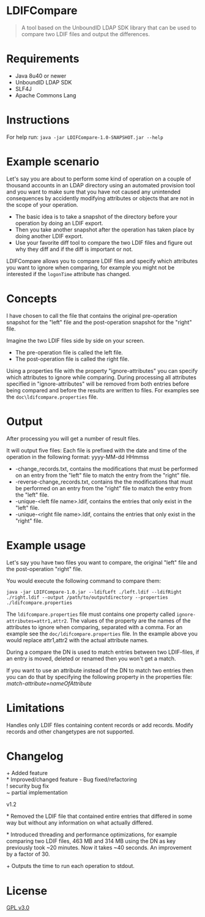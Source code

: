 # LDIFCompare

> A tool based on the UnboundID LDAP SDK library that can be used to compare two LDIF files and output the differences.

# Requirements

- Java 8u40 or newer
- UnboundID LDAP SDK
- SLF4J
- Apache Commons Lang

# Instructions

For help run:
`java -jar LDIFCompare-1.0-SNAPSHOT.jar --help`

# Example scenario

Let's say you are about to perform some kind of operation on a couple of thousand 
accounts in an LDAP directory using an automated provision tool and you want to make
sure that you have not caused any unintended consequences by accidently modifying
attributes or objects that are not in the scope of your operation.

- The basic idea is to take a snapshot of the directory before your operation by doing an LDIF export.
- Then you take another snapshot after the operation has taken place by doing another LDIF export.
- Use your favorite diff tool to compare the two LDIF files and figure out why they diff and if the diff is important or not.

LDIFCompare allows you to compare LDIF files and specify which attributes you 
want to ignore when comparing, for example you might not be interested if the 
`logonTime` attribute has changed.

# Concepts

I have chosen to call the file that contains the original pre-operation snapshot for the "left" file and the post-operation snapshot for the "right" file.

Imagine the two LDIF files side by side on your screen.
- The pre-operation file is called the left file.
- The post-operation file is called the right file.

Using a properties file with the property "ignore-attributes" you can specify which attributes to ignore while comparing.
During processing all attributes specified in "ignore-attributes" will be removed from both entries before being compared and before the results are written to files.
For examples see the `doc\ldifcompare.properties` file.

# Output

After processing you will get a number of result files.

It will output five files:
Each file is prefixed with the date and time of the operation in the following format:
yyyy-MM-dd HHmmss

- -change_records.txt, contains the modifications that must be performed on an entry from the "left" file to match the entry from the "right" file.
- -reverse-change_records.txt, contains the the modifications that must be performed on an entry from the "right" file to match the entry from the "left" file.
- -unique-\<left file name>.ldif, contains the entries that only exist in the "left" file.
- -unique-\<right file name>.ldif, contains the entries that only exist in the "right" file. 

# Example usage

Let's say you have two files you want to compare, the original "left" file and the post-operation "right" file.

You would execute the following command to compare them:

`java -jar LDIFCompare-1.0.jar --ldifLeft ./left.ldif --ldifRight ./right.ldif --output /path/to/outputdirectory --properties ./ldifcompare.properties`

The `ldifcompare.properties` file must contains one property called `ignore-attributes=attr1,attr2`.
The values of the property are the names of the attributes to ignore when comparing, separated with a comma.
For an example see the `doc/ldifcompare.properties` file.
In the example above you would replace attr1,attr2 with the actual attribute names.

During a compare the DN is used to match entries between two LDIF-files, if an entry is moved, deleted or renamed then you won't get a match.

If you want to use an attribute instead of the DN to match two entries then you can do that by specifying the following property in the properties file:
*match-attribute=nameOfAttribute*

# Limitations

Handles only LDIF files containing content records or add records. Modify records and other changetypes are not supported.

# Changelog

 \+ Added feature            
 \* Improved/changed feature 
 \- Bug fixed/refactoring    
 ! security bug fix         
 ~ partial implementation   

v1.2

\* Removed the LDIF file that contained entire entries that differed in some way but without any information on what actually differed.

\* Introduced threading and performance optimizations, for example comparing two LDIF files, 463 MB and 314 MB using the DN as key previously took ~20 minutes. Now it takes ~40 seconds. An improvement by a factor of 30.

\+ Outputs the time to run each operation to stdout.



# License

[GPL v3.0](http://www.gnu.org/licenses/gpl-3.0.txt)

